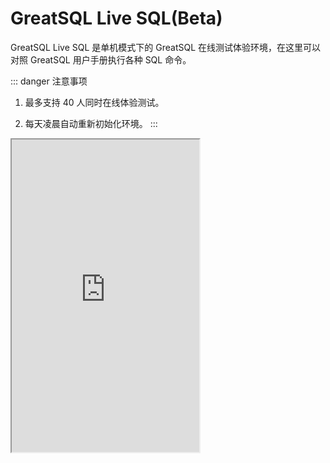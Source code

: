# GreatSQL Live SQL(Beta)

GreatSQL Live SQL 是单机模式下的 GreatSQL 在线测试体验环境，在这里可以对照 GreatSQL 用户手册执行各种 SQL 命令。

::: danger 注意事项
1. 最多支持 40 人同时在线体验测试。

2. 每天凌晨自动重新初始化环境。
:::

<div class="container">
<iframe src='https://demo.greatsql.cn:7681' title='GreatSQL Live SQL' height='500px'></iframe>
</div>
